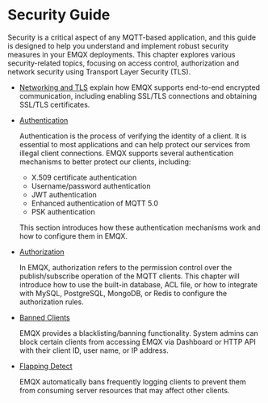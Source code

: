# Security Guide

Security is a critical aspect of any MQTT-based application, and this guide is designed to help you understand and implement robust security measures in your EMQX deployments. This chapter explores various security-related topics, focusing on access control, authorization and network security using Transport Layer Security (TLS).

- [Networking and TLS](../network/overview.md) explain how EMQX supports end-to-end encrypted communication, including enabling SSL/TLS connections and obtaining SSL/TLS certificates.

- [Authentication](./authn/authn.md)

  Authentication is the process of verifying the identity of a client. It is essential to most applications and can help protect our services from illegal client connections. EMQX supports several authentication mechanisms to better protect our clients, including:

  - X.509 certificate authentication
  - Username/password authentication
  - JWT authentication
  - Enhanced authentication of MQTT 5.0
  - PSK authentication

  This section introduces how these authentication mechanisms work and how to configure them in EMQX.

- [Authorization](./authz/authz.md)

  In EMQX, authorization refers to the permission control over the publish/subscribe operation of the MQTT clients. This chapter will introduce how to use the built-in database, ACL file, or how to integrate with MySQL, PostgreSQL, MongoDB, or Redis to configure the authorization rules.

- [Banned Clients](./blacklist.md)

  EMQX provides a blacklisting/banning functionality. System admins can block certain clients from accessing EMQX via Dashboard or HTTP API with their client ID, user name, or IP address.

- [Flapping Detect](./flapping-detect.md)

  EMQX automatically bans frequently logging clients to prevent them from consuming server resources that may affect other clients.

